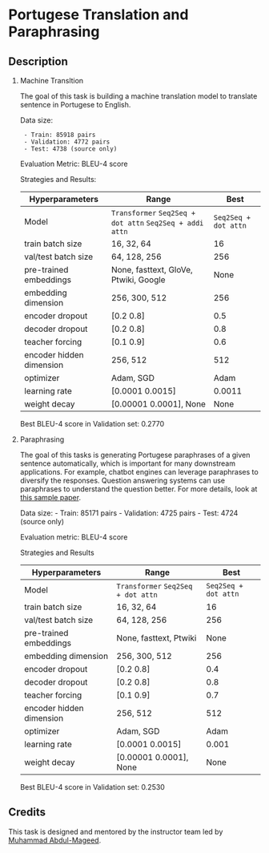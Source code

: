 # Portugese Translation and Paraphrasing


## Description

1. Machine Transltion

    The goal of this task is building a machine translation model to translate sentence in Portugese to English. 
    
    Data size:

        - Train: 85918 pairs
        - Validation: 4772 pairs
        - Test: 4738 (source only)
    
    Evaluation Metric: BLEU-4 score

    Strategies and Results:

    | Hyperparameters | Range | Best |
    |-----------------|-------|------|
    | Model | `Transformer` `Seq2Seq + dot attn` `Seq2Seq + addi attn` | `Seq2Seq + dot attn` |
    | train batch size | 16, 32, 64 | 16 |
    | val/test batch size | 64, 128, 256 | 256 |
    | pre-trained embeddings | None, fasttext, GloVe, Ptwiki, Google | None |
    | embedding dimension | 256, 300, 512 | 256 |
    | encoder dropout | [0.2 0.8] | 0.5 |
    | decoder dropout | [0.2 0.8] | 0.8 |
    | teacher forcing | [0.1 0.9] | 0.6 |
    | encoder hidden dimension | 256, 512 | 512 |
    | optimizer | Adam, SGD | Adam |
    | learning rate | [0.0001 0.0015] | 0.0011 |
    | weight decay | [0.00001 0.0001], None | None |
    
    Best BLEU-4 score in Validation set: 0.2770

2. Paraphrasing

    The goal of this tasks is generating Portugese paraphrases of a given sentence automatically, which is important for many downstream applications. For example, chatbot engines can leverage paraphrases to diversify the responses. Question answering systems can use paraphrases to understand the question better. For more details, look at [this sample paper](http://people.ee.duke.edu/~lcarin/emnlp_gap.pdf).

    Data size:
        - Train: 85171 pairs
        - Validation: 4725 pairs
        - Test: 4724 (source only)

    Evaluation metric: BLEU-4 score

    Strategies and Results

    | Hyperparameters | Range | Best |
    |-----------------|-------|------|
    | Model | `Transformer` `Seq2Seq + dot attn` | `Seq2Seq + dot attn` |
    | train batch size | 16, 32, 64 | 16 |
    | val/test batch size | 64, 128, 256 | 256 |
    | pre-trained embeddings | None, fasttext, Ptwiki | None |
    | embedding dimension | 256, 300, 512 | 256 |
    | encoder dropout | [0.2 0.8] | 0.4 |
    | decoder dropout | [0.2 0.8] | 0.8 |
    | teacher forcing | [0.1 0.9] | 0.7 |
    | encoder hidden dimension | 256, 512 | 512 |
    | optimizer | Adam, SGD | Adam |
    | learning rate | [0.0001 0.0015] | 0.001 |
    | weight decay | [0.00001 0.0001], None | None |
    
    Best BLEU-4 score in Validation set: 0.2530



## Credits

This task is designed and mentored by the instructor team led by [Muhammad Abdul-Mageed](https://mageed.arts.ubc.ca/).
